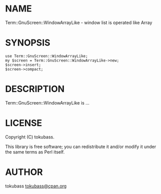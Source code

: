 # NAME

Term::GnuScreen::WindowArrayLike - window list is operated like Array

# SYNOPSIS

    use Term::GnuScreen::WindowArrayLike;
    my $screen = Term::GnuScreen::WindowArrayLike->new;
    $screen->insert;
    $screen->compact;

# DESCRIPTION

Term::GnuScreen::WindowArrayLike is ...

# LICENSE

Copyright (C) tokubass.

This library is free software; you can redistribute it and/or modify
it under the same terms as Perl itself.

# AUTHOR

tokubass <tokubass@cpan.org>
